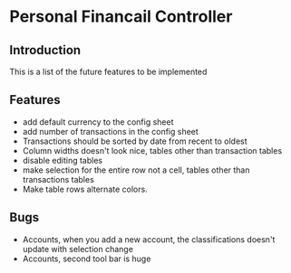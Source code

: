 # Personal Financail Controller

## Introduction
This is a list of the future features to be implemented

## Features
- add default currency to the config sheet
- add number of transactions in the config sheet
- Transactions should be sorted by date from recent to oldest
- Column widths doesn't look nice, tables other than transaction tables
- disable editing tables
- make selection for the entire row not a cell, tables other than transactions tables
- Make table rows alternate colors.

## Bugs
- Accounts, when you add a new account, the classifications doesn't update with selection change
- Accounts, second tool bar is huge